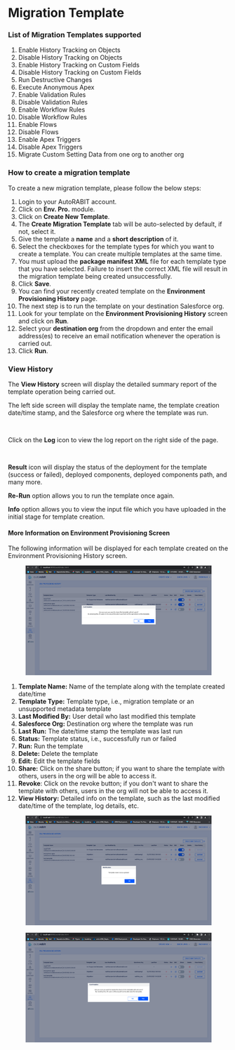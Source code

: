 # Migration Template

### List of Migration Templates supported <a href="#list-of-migration-templates-supported" id="list-of-migration-templates-supported"></a>

1. Enable History Tracking on Objects
2. Disable History Tracking on Objects
3. Enable History Tracking on Custom Fields
4. Disable History Tracking on Custom Fields
5. Run Destructive Changes
6. Execute Anonymous Apex
7. Enable Validation Rules
8. Disable Validation Rules
9. Enable Workflow Rules
10. Disable Workflow Rules
11. Enable Flows
12. Disable Flows
13. Enable Apex Triggers
14. Disable Apex Triggers
15. Migrate Custom Setting Data from one org to another org

### How to create a migration template <a href="#how-to-create-a-migration-template" id="how-to-create-a-migration-template"></a>

To create a new migration template, please follow the below steps:

1. Login to your AutoRABIT account.
2. Click on **Env. Pro.** module.
3. Click on **Create New Template**.
4. The **Create Migration Template** tab will be auto-selected by default, if not, select it.
5. Give the template a **name** and a **short description** of it.
6. Select the checkboxes for the template types for which you want to create a template. You can create multiple templates at the same time.&#x20;
7. You must upload the **package manifest XML** file for each template type that you have selected. Failure to insert the correct XML file will result in the migration template being created unsuccessfully.
8. Click **Save**.
9. You can find your recently created template on the **Environment Provisioning History** page.
10. The next step is to run the template on your destination Salesforce org.
11. Look for your template on the **Environment Provisioning History** screen and click on **Run**.
12. Select your **destination org** from the dropdown and enter the email address(es) to receive an email notification whenever the operation is carried out.
13. Click **Run**.

### View History <a href="#view-history" id="view-history"></a>

The **View History** screen will display the detailed summary report of the template operation being carried out.

The left side screen will display the template name, the template creation date/time stamp, and the Salesforce org where the template was run.

<figure><img src="https://cdn.document360.io/8711f4e7-c040-4616-aac9-d947f87e4619/Images/Documentation/image-1616328277736.png" alt=""><figcaption></figcaption></figure>

Click on the **Log** icon to view the log report on the right side of the page.

<figure><img src="https://cdn.document360.io/8711f4e7-c040-4616-aac9-d947f87e4619/Images/Documentation/image-1616328449188.png" alt=""><figcaption></figcaption></figure>

**Result** icon will display the status of the deployment for the template (success or failed), deployed components, deployed components path, and many more.&#x20;

**Re-Run** option allows you to run the template once again.&#x20;

**Info** option allows you to view the input file which you have uploaded in the initial stage for template creation.

#### More Information on Environment Provisioning Screen

The following information will be displayed for each template created on the Environment Provisioning History screen.

<figure><img src="../../../../../.gitbook/assets/image (1) (1) (1).png" alt=""><figcaption></figcaption></figure>

1. **Template Name:** Name of the template along with the template created date/time
2. **Template Type:** Template type, i.e., migration template or an unsupported metadata template
3. **Last Modified By:** User detail who last modified this template&#x20;
4. **Salesforce Org:** Destination org where the template was run
5. **Last Run:** The date/time stamp the template was last run
6. **Status:** Template status, i.e., successfully run or failed
7. **Run:** Run the template
8. **Delete:** Delete the template
9. **Edit:** Edit the template fields
10. **Share:** Click on the share button; if you want to share the template with others, users in the org will be able to access it.
11. **Revoke**: Click on the revoke button; if you don't want to share the template with others, users in the org will not be able to access it.
12. **View History:** Detailed info on the template, such as the last modified date/time of the template, log details, etc.

<figure><img src="../../../../../.gitbook/assets/image (1) (1) (1) (1).png" alt=""><figcaption></figcaption></figure>

<figure><img src="../../../../../.gitbook/assets/image (2).png" alt=""><figcaption></figcaption></figure>
